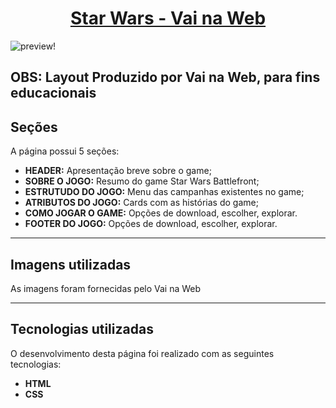 <h1 align="center"><a href="https://leonardolinton.github.io/fitgym/">Star Wars - Vai na Web</a></h1>

![preview!](https://user-images.githubusercontent.com/109364804/204933292-4019cf16-d301-4169-abfc-7d3561944d86.png)


<h2>OBS: Layout Produzido por Vai na Web, para fins educacionais</h2>

<h2>Seções</h2>

A página possui 5 seções:

- **HEADER:** Apresentação breve sobre o game;
- **SOBRE O JOGO:** Resumo do game Star Wars Battlefront;
- **ESTRUTUDO DO JOGO:** Menu das campanhas existentes no game;
- **ATRIBUTOS DO JOGO:** Cards com as histórias do game;
- **COMO JOGAR O GAME:** Opções de download, escolher, explorar.
- **FOOTER DO JOGO:** Opções de download, escolher, explorar.
---
<h2>Imagens utilizadas</h2>

As imagens foram fornecidas pelo Vai na Web

---
<h2>Tecnologias utilizadas</h2>

O desenvolvimento desta página foi realizado com as seguintes tecnologias:

- **HTML**
- **CSS**

